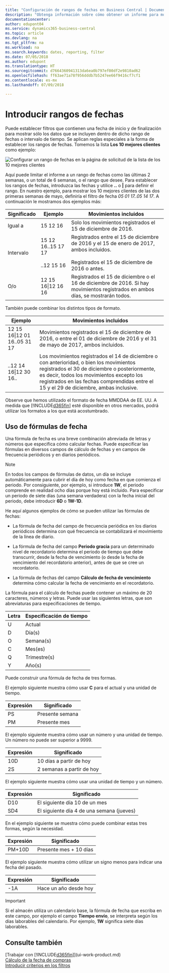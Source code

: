 ```yaml
---
title: "Configuración de rangos de fechas en Business Central | Documentos de Microsoft"
description: "Obtenga información sobre cómo obtener un informe para mostrar datos de periodos de tiempo específicos mediante rangos de fechas en Business Central."
documentationcenter: 
author: edupont04
ms.service: dynamics365-business-central
ms.topic: article
ms.devlang: na
ms.tgt_pltfrm: na
ms.workload: na
ms.search.keywords: dates, reporting, filter
ms.date: 07/05/2018
ms.author: edupont
ms.translationtype: HT
ms.sourcegitcommit: d7664360941313da6ea0b797ef00df2e9810ad62
ms.openlocfilehash: ff63ae71a78f956dddb7b5247ee66f9416cf7cf1
ms.contentlocale: es-mx
ms.lasthandoff: 07/09/2018

---
```

# <a name="entering-date-ranges"></a>Introducir rangos de fechas
Puede establecer filtros que contienen una fecha de inicio y de finalización para mostrar sólo los datos que se incluyen dentro de dicho rango de fechas o intervalo de tiempo. Se aplican reglas especiales a la forma de establecer los rangos de fechas. Tomemos la lista **Los 10 mejores clientes** como ejemplo:

![Configurar un rango de fechas en la página de solicitud de la lista de los 10 mejores clientes](./media/ui-enter-date-ranges/customer-top10-list.png)

Aquí puede limitar el informe a un rango de fechas como las últimas 2 semanas, o un total de 6 semanas, o el rango que desee. Para establecer los rangos de fechas, introduzca las fechas y utilice **..** o **|** para definir el rango. En nuestro ejemplo, para mostrar los 10 mejores clientes de las dos primeras semanas de mayo, definiría el filtro de fecha *05 01 17..05 14 17*.
A continuación le mostramos dos ejemplos más:

| Significado | Ejemplo | Movimientos incluidos |
|---|---|---|
|Igual a| 15 12 16 |Solo los movimientos registrados el 15 de diciembre de 2016.|
|Intervalo| 15 12 16..15 17 17<br /><br />..12 15 16|Registrados entre el 15 de diciembre de 2016 y el 15 de enero de 2017, ambos incluidos.<br /><br />Registrados el 15 de diciembre de 2016 o antes.|
|O/o|12 15 16&#124;12 16 16|Registrados el 15 de diciembre o el 16 de diciembre de 2016. Si hay movimientos registrados en ambos días, se mostrarán todos.|

También puede combinar los distintos tipos de formato.

| Ejemplo | Movimientos incluidos |
|---|---|
|12 15 16&#124;12 01 16..05 31 17 | Movimientos registrados el 15 de diciembre de 2016, o entre el 01 de diciembre de 2016 y el 31 de mayo de 2017, ambos incluidos. |
|..12 14 16&#124;12 30 16.. | Los movimientos registrados el 14 de diciembre o con anterioridad, o bien los movimientos registrados el 30 de diciembre o posteriormente, es decir, todos los movimientos excepto los registrados en las fechas comprendidas entre el 15 y el 29 de diciembre, ambas inclusive. |

Observe que hemos utilizado el formato de fecha MMDDAA de EE. UU. A medida que [!INCLUDE[d365fin](includes/d365fin_md.md)] esté disponible en otros mercados, podrá utilizar los formatos a los que está acostumbrado.

## <a name="using-date-formulas"></a>Uso de fórmulas de fecha
Una fórmula de fecha es una breve combinación abreviada de letras y números que especifica cómo calcular fechas. Puede especificar las fórmulas en diversos campos de cálculo de fechas y en campos de frecuencia periódicos y en diarios periódicos.

> [!NOTE]
>  En todos los campos de fórmulas de datos, un día se incluye automáticamente para cubrir el día de hoy como fecha en que comienza el periodo. Por consiguiente, por ejemplo, si introduce **1W**, el periodo comprende en realidad ocho días porque hoy está incluido. Para especificar un periodo de siete días (una semana verdadera) con la fecha inicial del periodo, debe introducir **6D** o **1W\-1D**.

He aquí algunos ejemplos de cómo se pueden utilizar las fórmulas de fechas:

-   La fórmula de fecha del campo de frecuencia periódica en los diarios periódicos determina con qué frecuencia se contabilizará el movimiento de la línea de diario.

-   La fórmula de fecha del campo **Periodo gracia** para un determinado nivel de recordatorio determina el periodo de tiempo que debe transcurrir, desde la fecha de vencimiento (o desde la fecha de vencimiento del recordatorio anterior), antes de que se cree un recordatorio.

-   La fórmula de fechas del campo **Cálculo de fecha de vencimiento** determina cómo calcular la fecha de vencimiento en el recordatorio.

La fórmula para el cálculo de fechas puede contener un máximo de 20 caracteres, números y letras. Puede usar las siguientes letras, que son abreviaturas para especificaciones de tiempo.

|  Letra  |  Especificación de tiempo  |
|----------|----------------------|
|U|Actual|
|D|Día\(s\)|
|O|Semana\(s\)|
|C|Mes\(es\)|
|Q|Trimestre\(s\)|
|Y|Año\(s\)|

Puede construir una fórmula de fecha de tres formas.

El ejemplo siguiente muestra cómo usar **C** para el actual y una unidad de tiempo.

|  Expresión  |  Significado  |
|--------------|-----------|
|PS|Presente semana|
|PM|Presente mes|

El ejemplo siguiente muestra cómo usar un número y una unidad de tiempo. Un número no puede ser superior a 9999.

|  Expresión  |  Significado  |
|--------------|-----------|
|10D|10 días a partir de hoy|
|2S|2 semanas a partir de hoy|

El ejemplo siguiente muestra cómo usar una unidad de tiempo y un número.

|  Expresión  |  Significado  |
|--------------|-----------|
|D10|El siguiente día 10 de un mes|
|SD4|El siguiente día 4 de una semana \(jueves\)|

En el ejemplo siguiente se muestra cómo puede combinar estas tres formas, según la necesidad.

|  Expresión  |  Significado  |
|--------------|-----------|
|PM\+10D|Presente mes \+ 10 días|

El ejemplo siguiente muestra cómo utilizar un signo menos para indicar una fecha del pasado.

|  Expresión  |  Significado  |
|--------------|-----------|
|-1A|Hace un año desde hoy|

> [!IMPORTANT]
>  Si el almacén utiliza un calendario base, la fórmula de fecha que escriba en este campo, por ejemplo el campo **Tiempo envío**, se interpreta según los días laborables del calendario. Por ejemplo, **1W** significa siete días laborables.

## <a name="see-also"></a>Consulte también
[Trabajar con [!INCLUDE[d365fin](includes/d365fin_long_md.md)]](ui-work-product.md)  
[Cálculo de la fecha de compras](purchasing-date-calculation-for-purchases.md)  
[Introducir criterios en los filtros](ui-enter-criteria-filters.md)  


